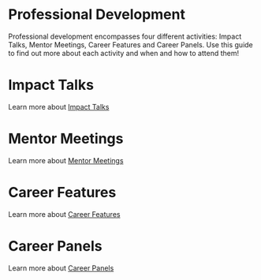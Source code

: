 # Professional Development

Professional development encompasses four different activities: Impact Talks, Mentor Meetings, Career Features and Career Panels. Use this guide to find out more about each activity and when and how to attend them!


# Impact Talks

Learn more about [Impact Talks](impact_talks.ipynb)


# Mentor Meetings

Learn more about [Mentor Meetings](mentors.md)


# Career Features

Learn more about [Career Features](career_features.md)


# Career Panels

Learn more about [Career Panels](career_panels.md)
